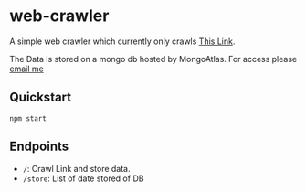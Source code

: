 # web-crawler
A simple web crawler which currently only crawls [This Link](https://www.airbnb.co.uk/rooms/28299515?location=London%2C%20United%20Kingdom&toddlers=0&_set_bev_on_new_domain=1572300146_ZKC6996OiM8G0CT3&source_impression_id=p3_1572300147_bRb1KSr%2FXjuPRPDg&guests=1&adults=1).

The Data is stored on a mongo db hosted by MongoAtlas. For access please [email me](mailto://damilolaolufemi9@gmail.com)


## Quickstart
`npm start`

## Endpoints
- `/`: Crawl Link and store data.
- `/store`: List of date stored of DB
